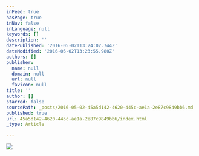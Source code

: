 ```yaml
---
inFeed: true
hasPage: true
inNav: false
inLanguage: null
keywords: []
description: ''
datePublished: '2016-05-02T13:24:02.744Z'
dateModified: '2016-05-02T13:23:55.980Z'
authors: []
publisher:
  name: null
  domain: null
  url: null
  favicon: null
title: ''
author: []
starred: false
sourcePath: _posts/2016-05-02-45a5d142-4620-445c-ae1a-2e87c9849bb6.md
published: true
url: 45a5d142-4620-445c-ae1a-2e87c9849bb6/index.html
_type: Article

---
```

![](https://the-grid-user-content.s3-us-west-2.amazonaws.com/2f293079-adc8-4864-b8e3-b4e61fa75653.jpg)